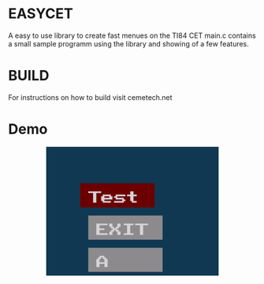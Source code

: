 # EASYCET
A easy to use library to create fast menues on the TI84 CET
main.c contains a small sample programm using the library and showing of a few features.
# BUILD
For instructions on how to build visit cemetech.net
# Demo
<p align="center">
  <img src="test.png" width="350" title="Demo">
</p>
